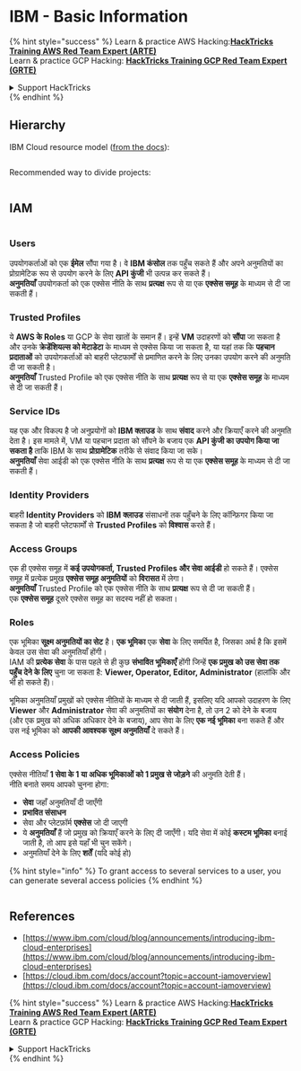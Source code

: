 # IBM - Basic Information

{% hint style="success" %}
Learn & practice AWS Hacking:<img src="../../.gitbook/assets/image (1).png" alt="" data-size="line">[**HackTricks Training AWS Red Team Expert (ARTE)**](https://training.hacktricks.xyz/courses/arte)<img src="../../.gitbook/assets/image (1).png" alt="" data-size="line">\
Learn & practice GCP Hacking: <img src="../../.gitbook/assets/image (2).png" alt="" data-size="line">[**HackTricks Training GCP Red Team Expert (GRTE)**<img src="../../.gitbook/assets/image (2).png" alt="" data-size="line">](https://training.hacktricks.xyz/courses/grte)

<details>

<summary>Support HackTricks</summary>

* Check the [**subscription plans**](https://github.com/sponsors/carlospolop)!
* **Join the** 💬 [**Discord group**](https://discord.gg/hRep4RUj7f) or the [**telegram group**](https://t.me/peass) or **follow** us on **Twitter** 🐦 [**@hacktricks\_live**](https://twitter.com/hacktricks\_live)**.**
* **Share hacking tricks by submitting PRs to the** [**HackTricks**](https://github.com/carlospolop/hacktricks) and [**HackTricks Cloud**](https://github.com/carlospolop/hacktricks-cloud) github repos.

</details>
{% endhint %}

## Hierarchy

IBM Cloud resource model ([from the docs](https://www.ibm.com/blog/announcement/introducing-ibm-cloud-enterprises/)):

<figure><img src="../../.gitbook/assets/image (225).png" alt=""><figcaption></figcaption></figure>

Recommended way to divide projects:

<figure><img src="../../.gitbook/assets/image (239).png" alt=""><figcaption></figcaption></figure>

## IAM

<figure><img src="../../.gitbook/assets/image (266).png" alt=""><figcaption></figcaption></figure>

### Users

उपयोगकर्ताओं को एक **ईमेल** सौंपा गया है। वे **IBM कंसोल** तक पहुँच सकते हैं और अपने अनुमतियों का प्रोग्रामेटिक रूप से उपयोग करने के लिए **API कुंजी** भी उत्पन्न कर सकते हैं।\
**अनुमतियाँ** उपयोगकर्ता को एक एक्सेस नीति के साथ **प्रत्यक्ष** रूप से या एक **एक्सेस समूह** के माध्यम से दी जा सकती हैं।

### Trusted Profiles

ये **AWS के Roles** या GCP के सेवा खातों के समान हैं। इन्हें **VM** उदाहरणों को **सौंपा** जा सकता है और उनके **क्रेडेंशियल्स को मेटाडेटा** के माध्यम से एक्सेस किया जा सकता है, या यहां तक कि **पहचान प्रदाताओं** को उपयोगकर्ताओं को बाहरी प्लेटफार्मों से प्रमाणित करने के लिए उनका उपयोग करने की अनुमति दी जा सकती है।\
**अनुमतियाँ** Trusted Profile को एक एक्सेस नीति के साथ **प्रत्यक्ष** रूप से या एक **एक्सेस समूह** के माध्यम से दी जा सकती हैं।

### Service IDs

यह एक और विकल्प है जो अनुप्रयोगों को **IBM क्लाउड** के साथ **संवाद** करने और क्रियाएँ करने की अनुमति देता है। इस मामले में, VM या पहचान प्रदाता को सौंपने के बजाय एक **API कुंजी का उपयोग किया जा सकता है** ताकि IBM के साथ **प्रोग्रामेटिक** तरीके से संवाद किया जा सके।\
**अनुमतियाँ** सेवा आईडी को एक एक्सेस नीति के साथ **प्रत्यक्ष** रूप से या एक **एक्सेस समूह** के माध्यम से दी जा सकती हैं।

### Identity Providers

बाहरी **Identity Providers** को **IBM क्लाउड** संसाधनों तक पहुँचने के लिए कॉन्फ़िगर किया जा सकता है जो बाहरी प्लेटफार्मों से **Trusted Profiles** को **विश्वास** करते हैं।

### Access Groups

एक ही एक्सेस समूह में **कई उपयोगकर्ता, Trusted Profiles और सेवा आईडी** हो सकते हैं। एक्सेस समूह में प्रत्येक प्रमुख **एक्सेस समूह अनुमतियों** को **विरासत** में लेगा।\
**अनुमतियाँ** Trusted Profile को एक एक्सेस नीति के साथ **प्रत्यक्ष** रूप से दी जा सकती हैं।\
एक **एक्सेस समूह** दूसरे एक्सेस समूह का सदस्य नहीं हो सकता।

### Roles

एक भूमिका **सूक्ष्म अनुमतियों का सेट** है। **एक भूमिका** एक **सेवा** के लिए समर्पित है, जिसका अर्थ है कि इसमें केवल उस सेवा की अनुमतियाँ होंगी।\
IAM की **प्रत्येक सेवा** के पास पहले से ही कुछ **संभावित भूमिकाएँ** होंगी जिन्हें **एक प्रमुख को उस सेवा तक पहुँच देने के लिए** चुना जा सकता है: **Viewer, Operator, Editor, Administrator** (हालांकि और भी हो सकते हैं)।

भूमिका अनुमतियाँ प्रमुखों को एक्सेस नीतियों के माध्यम से दी जाती हैं, इसलिए यदि आपको उदाहरण के लिए **Viewer** और **Administrator** सेवा की अनुमतियों का **संयोग** देना है, तो उन 2 को देने के बजाय (और एक प्रमुख को अधिक अधिकार देने के बजाय), आप सेवा के लिए **एक नई भूमिका** बना सकते हैं और उस नई भूमिका को **आपकी आवश्यक सूक्ष्म अनुमतियाँ** दे सकते हैं।

### Access Policies

एक्सेस नीतियाँ **1 सेवा के 1 या अधिक भूमिकाओं को 1 प्रमुख से जोड़ने** की अनुमति देती हैं।\
नीति बनाते समय आपको चुनना होगा:

* **सेवा** जहाँ अनुमतियाँ दी जाएँगी
* **प्रभावित संसाधन**
* सेवा और प्लेटफ़ॉर्म **एक्सेस** जो दी जाएगी
* ये **अनुमतियाँ** हैं जो प्रमुख को क्रियाएँ करने के लिए दी जाएँगी। यदि सेवा में कोई **कस्टम भूमिका** बनाई जाती है, तो आप इसे यहाँ भी चुन सकेंगे।
* अनुमतियाँ देने के लिए **शर्तें** (यदि कोई हो)

{% hint style="info" %}
To grant access to several services to a user, you can generate several access policies
{% endhint %}

<figure><img src="../../.gitbook/assets/image (248).png" alt=""><figcaption></figcaption></figure>

## References

* [https://www.ibm.com/cloud/blog/announcements/introducing-ibm-cloud-enterprises](https://www.ibm.com/cloud/blog/announcements/introducing-ibm-cloud-enterprises)
* [https://cloud.ibm.com/docs/account?topic=account-iamoverview](https://cloud.ibm.com/docs/account?topic=account-iamoverview)

{% hint style="success" %}
Learn & practice AWS Hacking:<img src="../../.gitbook/assets/image (1).png" alt="" data-size="line">[**HackTricks Training AWS Red Team Expert (ARTE)**](https://training.hacktricks.xyz/courses/arte)<img src="../../.gitbook/assets/image (1).png" alt="" data-size="line">\
Learn & practice GCP Hacking: <img src="../../.gitbook/assets/image (2).png" alt="" data-size="line">[**HackTricks Training GCP Red Team Expert (GRTE)**<img src="../../.gitbook/assets/image (2).png" alt="" data-size="line">](https://training.hacktricks.xyz/courses/grte)

<details>

<summary>Support HackTricks</summary>

* Check the [**subscription plans**](https://github.com/sponsors/carlospolop)!
* **Join the** 💬 [**Discord group**](https://discord.gg/hRep4RUj7f) or the [**telegram group**](https://t.me/peass) or **follow** us on **Twitter** 🐦 [**@hacktricks\_live**](https://twitter.com/hacktricks\_live)**.**
* **Share hacking tricks by submitting PRs to the** [**HackTricks**](https://github.com/carlospolop/hacktricks) and [**HackTricks Cloud**](https://github.com/carlospolop/hacktricks-cloud) github repos.

</details>
{% endhint %}

